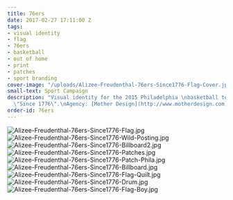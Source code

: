 ```yaml
---
title: 76ers
date: 2017-02-27 17:11:00 Z
tags:
- visual identity
- flag
- 76ers
- basketball
- out of home
- print
- patches
- sport branding
cover-image: "/uploads/Alizee-Freudenthal-76ers-Since1776-Flag-Cover.jpg"
small-text: Sport Campaign
description: "Visual identity for the 2015 Philadelphia \nbasketball team’s campaign,
  \"Since 1776\".\nAgency: [Mother Design](http://www.motherdesign.com)."
order-id: 76ers
---
```


![Alizee-Freudenthal-76ers-Since1776-Flag.jpg](/uploads/Alizee-Freudenthal-76ers-Since1776-Flag.jpg)![Alizee-Freudenthal-76ers-Since1776-Wild-Posting.jpg](/uploads/Alizee-Freudenthal-76ers-Since1776-Wild-Posting.jpg)![Alizee-Freudenthal-76ers-Since1776-Billboard2.jpg](/uploads/Alizee-Freudenthal-76ers-Since1776-Billboard2.jpg)![Alizee-Freudenthal-76ers-Since1776-Patches.jpg](/uploads/Alizee-Freudenthal-76ers-Since1776-Patches.jpg)![Alizee-Freudenthal-76ers-Since1776-Patch-Phila.jpg](/uploads/Alizee-Freudenthal-76ers-Since1776-Patch-Phila.jpg)![Alizee-Freudenthal-76ers-Since1776-Billboard.jpg](/uploads/Alizee-Freudenthal-76ers-Since1776-Billboard.jpg)![Alizee-Freudenthal-76ers-Since1776-Flag-Quilt.jpg](/uploads/Alizee-Freudenthal-76ers-Since1776-Flag-Quilt.jpg)![Alizee-Freudenthal-76ers-Since1776-Drum.jpg](/uploads/Alizee-Freudenthal-76ers-Since1776-Drum.jpg)![Alizee-Freudenthal-76ers-Since1776-Flag-Boy.jpg](/uploads/Alizee-Freudenthal-76ers-Since1776-Flag-Boy.jpg)
